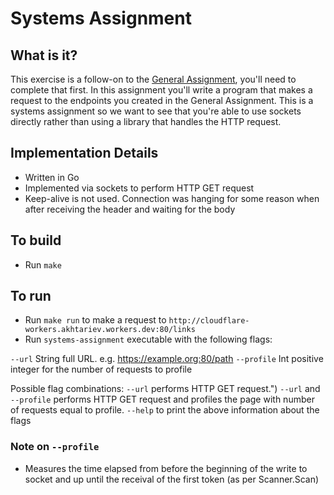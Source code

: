 # Systems Assignment

## What is it?

This exercise is a follow-on to the [General Assignment](https://github.com/cloudflare-hiring/cloudflare-2020-general-engineering-assignment), you'll need to complete that first.  In this assignment you'll write a program that makes a request to the endpoints you created in the General Assignment.  This is a systems assignment so we want to see that you're able to use sockets directly rather than using a library that handles the HTTP request.

## Implementation Details

- Written in Go
- Implemented via sockets to perform HTTP GET request
- Keep-alive is not used. Connection was hanging for some reason when after receiving the header and waiting for the body

## To build
- Run `make`

## To run
- Run `make run` to make a request to `http://cloudflare-workers.akhtariev.workers.dev:80/links`
- Run `systems-assignment` executable with the following flags:

`--url`       String  full URL. e.g. https://example.org:80/path
`--profile`   Int     positive integer for the number of requests to profile

Possible flag combinations:
`--url`                   performs HTTP GET request.")
`--url` and `--profile`   performs HTTP GET request and profiles the page with number of requests equal to profile.
`--help`                  to print the above information about the flags

### Note on `--profile`

- Measures the time elapsed from before the beginning of the write to socket and up until the receival of the first token (as per Scanner.Scan)
